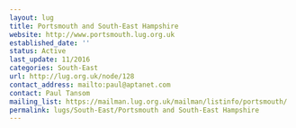```yaml
---
layout: lug
title: Portsmouth and South-East Hampshire
website: http://www.portsmouth.lug.org.uk
established_date: ''
status: Active
last_update: 11/2016
categories: South-East
url: http://lug.org.uk/node/128
contact_address: mailto:paul@aptanet.com
contact: Paul Tansom
mailing_list: https://mailman.lug.org.uk/mailman/listinfo/portsmouth/
permalink: lugs/South-East/Portsmouth and South-East Hampshire
---
```

